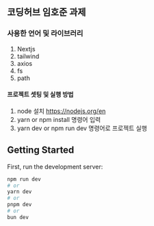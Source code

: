 ## 코딩허브 임호준 과제

### 사용한 언어 및 라이브러리

1. Nextjs
2. tailwind
3. axios
4. fs
5. path

#### 프로젝트 셋팅 및 실행 방법

1. node 설치
   https://nodejs.org/en
2. yarn or npm install 명령어 입력
3. yarn dev or npm run dev 명령어로 프로젝트 실행

## Getting Started

First, run the development server:

```bash
npm run dev
# or
yarn dev
# or
pnpm dev
# or
bun dev
```
